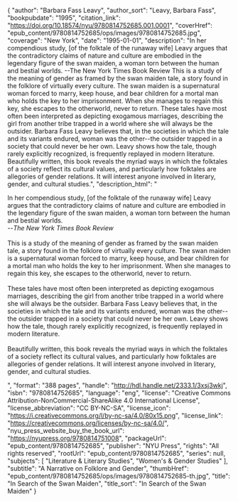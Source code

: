 {
  "author": "Barbara Fass Leavy",
  "author_sort": "Leavy, Barbara Fass",
  "bookpubdate": "1995",
  "citation_link": "https://doi.org/10.18574/nyu/9780814752685.001.0001",
  "coverHref": "epub_content/9780814752685/ops/images/9780814752685.jpg",
  "coverage": "New York",
  "date": "1995-01-01",
  "description": "In her compendious study, [of the folktale of the runaway wife] Leavy argues that the contradictory claims of nature and culture are embodied in the legendary figure of the swan maiden, a woman torn between the human and bestial worlds.  --The New York Times Book Review This is a study of the meaning of gender as framed by the swan maiden tale, a story found in the folklore of virtually every culture. The swan maiden is a supernatural woman forced to marry, keep house, and bear children for a mortal man who holds the key to her imprisonment. When she manages to regain this key, she escapes to the otherworld, never to return. These tales have most often been interpreted as depicting exogamous marriages, describing the girl from another tribe trapped in a world where she will always be the outsider.  Barbara Fass Leavy believes that, in the societies in which the tale and its variants endured, woman was the other--the outsider trapped in a society that could never be her own. Leavy shows how the tale, though rarely explicitly recognized, is frequently replayed in modern literature. Beautifully written, this book reveals the myriad ways in which the folktales of a society reflect its cultural values, and particularly how folktales are allegories of gender relations. It will interest anyone involved in literary, gender, and cultural studies.",
  "description_html": "<p>In her compendious study, [of the folktale of the runaway wife] Leavy argues that the contradictory claims of nature and culture are embodied in the legendary figure of the swan maiden, a woman torn between the human and bestial worlds.  <br>--<i>The New York Times Book Review</i><br><br> This is a study of the meaning of gender as framed by the swan maiden tale, a story found in the folklore of virtually every culture. The swan maiden is a supernatural woman forced to marry, keep house, and bear children for a mortal man who holds the key to her imprisonment. When she manages to regain this key, she escapes to the otherworld, never to return.<br><br> These tales have most often been interpreted as depicting exogamous marriages, describing the girl from another tribe trapped in a world where she will always be the outsider.  Barbara Fass Leavy believes that, in the societies in which the tale and its variants endured, woman was the other--the outsider trapped in a society that could never be her own. Leavy shows how the tale, though rarely explicitly recognized, is frequently replayed in modern literature.<br><br> Beautifully written, this book reveals the myriad ways in which the folktales of a society reflect its cultural values, and particularly how folktales are allegories of gender relations. It will interest anyone involved in literary, gender, and cultural studies.</p>",
  "format": "388 pages",
  "handle": "http://hdl.handle.net/2333.1/3xsj3wkj",
  "isbn": "9780814752685",
  "language": "eng",
  "license": "Creative Commons Attribution-NonCommercial-ShareAlike 4.0 International License",
  "license_abbreviation": "CC BY-NC-SA",
  "license_icon": "https://i.creativecommons.org/l/by-nc-sa/4.0/80x15.png",
  "license_link": "https://creativecommons.org/licenses/by-nc-sa/4.0/",
  "nyu_press_website_buy_the_book_url": "https://nyupress.org/9780814751008",
  "packageUrl": "epub_content/9780814752685",
  "publisher": "NYU Press",
  "rights": "All rights reserved",
  "rootUrl": "epub_content/9780814752685",
  "series": null,
  "subjects": [
    "Literature & Literary Studies",
    "Women's & Gender Studies"
  ],
  "subtitle": "A Narrative on Folklore and Gender",
  "thumbHref": "epub_content/9780814752685/ops/images/9780814752685-th.jpg",
  "title": "In Search of the Swan Maiden",
  "title_sort": "In Search of the Swan Maiden"
}
